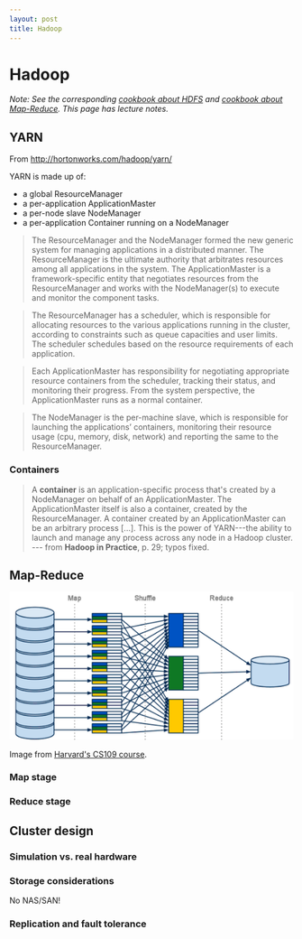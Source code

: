 ```yaml
---
layout: post
title: Hadoop
---
```


# Hadoop

*Note: See the corresponding [cookbook about HDFS](/cookbook/hdfs.html) and [cookbook about Map-Reduce](/cookbook/map-reduce.html). This page has lecture notes.*

## YARN

From http://hortonworks.com/hadoop/yarn/

YARN is made up of:

- a global ResourceManager
- a per-application ApplicationMaster
- a per-node slave NodeManager
- a per-application Container running on a NodeManager

> The ResourceManager and the NodeManager formed the new generic system for managing applications in a distributed manner. The ResourceManager is the ultimate authority that arbitrates resources among all applications in the system. The ApplicationMaster is a framework-specific entity that negotiates resources from the ResourceManager and works with the NodeManager(s) to execute and monitor the component tasks.

> The ResourceManager has a scheduler, which is responsible for allocating resources to the various applications running in the cluster, according to constraints such as queue capacities and user limits. The scheduler schedules based on the resource requirements of each application.

> Each ApplicationMaster has responsibility for negotiating appropriate resource containers from the scheduler, tracking their status, and monitoring their progress. From the system perspective, the ApplicationMaster runs as a normal container.

> The NodeManager is the per-machine slave, which is responsible for launching the applications’ containers, monitoring their resource usage (cpu, memory, disk, network) and reporting the same to the ResourceManager.



### Containers

> A **container** is an application-specific process that's created by a NodeManager on behalf of an ApplicationMaster. The ApplicationMaster itself is also a container, created by the ResourceManager. A container created by an ApplicationMaster can be an arbitrary process [...]. This is the power of YARN---the ability to launch and manage any process across any node in a Hadoop cluster. --- from **Hadoop in Practice**, p. 29; typos fixed.

## Map-Reduce

![Map-Reduce diagram](/images/mapreduce_mapshuffle.png)

Image from [Harvard's CS109 course](http://nbviewer.ipython.org/github/cs109/content/blob/master/labs/lab8/lab8_mapreduce.ipynb).

### Map stage

### Reduce stage

## Cluster design

### Simulation vs. real hardware

### Storage considerations

No NAS/SAN!

### Replication and fault tolerance


